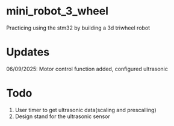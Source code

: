 # mini_robot_3_wheel
Practicing using the stm32 by building a 3d triwheel robot

# Updates
06/09/2025: Motor control function added, configured ultrasonic

# Todo
1. User timer to get ultrasonic data(scaling and prescalling)
2. Design stand for the ultrasonic sensor